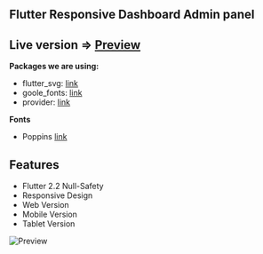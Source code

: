 ## Flutter Responsive Dashboard Admin panel

## Live version => [Preview](http://arbat-moodle.me/flutter-admin-panel-responsive/#/)


**Packages we are using:**

- flutter_svg: [link](https://pub.dev/packages/flutter_svg)
- goole_fonts: [link](https://pub.dev/packages/google_fonts)
- provider: [link](https://pub.dev/packages/provider)

**Fonts**

- Poppins [link](https://fonts.google.com/specimen/Poppins)

## Features

- Flutter 2.2 Null-Safety
- Responsive Design
- Web Version
- Mobile Version
- Tablet Version

![Preview](/gif.gif)
